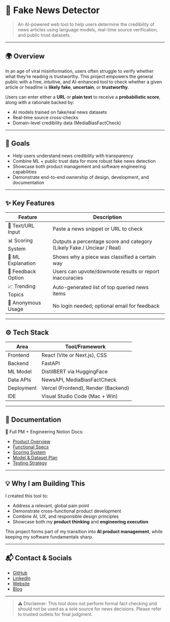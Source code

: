 # **📰 Fake News Detector**

> An AI-powered web tool to help users determine the credibility of news articles using language models, real-time source verification, and public trust datasets.
> 

---

## **🌍 Overview**

In an age of viral misinformation, users often struggle to verify whether what they’re reading is trustworthy. This project empowers the general public with a free, intuitive, and AI-enhanced tool to check whether a given article or headline is **likely fake**, **uncertain**, or **trustworthy**.

Users can enter either a **URL** or **plain text** to receive a **probabilistic score**, along with a rationale backed by:

- AI models trained on fake/real news datasets
- Real-time source cross-checks
- Domain-level credibility data (MediaBiasFactCheck)

---

## **🎯 Goals**

- Help users understand news credibility with transparency
- Combine ML + public trust data for more robust fake news detection
- Showcase both product management and software engineering capabilities
- Demonstrate end-to-end ownership of design, development, and documentation

---

## **✨ Key Features**

| **Feature** | **Description** |
| --- | --- |
| 🔎 Text/URL Input | Paste a news snippet or URL to check |
| 📊 Scoring System | Outputs a percentage score and category (Likely Fake / Unclear / Real) |
| 🧠 ML Explanation | Shows why a piece was classified a certain way |
| 🔁 Feedback Option | Users can upvote/downvote results or report inaccuracies |
| 📈 Trending Topics | Auto-generated list of top queried news items |
| 🧾 Anonymous Usage | No login needed; optional email for feedback |

---

## **⚙️ Tech Stack**

| **Area** | **Tool/Framework** |
| --- | --- |
| Frontend | React (Vite or Next.js), CSS |
| Backend | FastAPI |
| ML Model | DistilBERT via HuggingFace |
| Data APIs | NewsAPI, MediaBiasFactCheck |
| Deployment | Vercel (Frontend), Render (Backend) |
| IDE | Visual Studio Code (Mac + Win) |

---

## **📖 Documentation**

🧠 Full PM + Engineering Notion Docs:

- [Product Overview](https://www.notion.so/Reamde-md-1fa1a6d004e8801b8855d6f68c8004a6?pvs=21)
- [Functional Specs](https://www.notion.so/Reamde-md-1fa1a6d004e8801b8855d6f68c8004a6?pvs=21)
- [Scoring System](https://www.notion.so/Reamde-md-1fa1a6d004e8801b8855d6f68c8004a6?pvs=21)
- [Model & Dataset Plan](https://www.notion.so/Reamde-md-1fa1a6d004e8801b8855d6f68c8004a6?pvs=21)
- [Testing Strategy](https://www.notion.so/Reamde-md-1fa1a6d004e8801b8855d6f68c8004a6?pvs=21)

---

## **💡 Why I am Building This**

I created this tool to:

- Address a relevant, global pain point
- Demonstrate cross-functional product development
- Combine AI, UX, and responsible design principles
- Showcase both my **product thinking** and **engineering execution**

This project forms part of my transition into **AI product management**, while keeping my software fundamentals sharp.

---

## **📬 Contact & Socials**

- [GitHub](https://github.com/rohanr07)
- [LinkedIn](https://www.linkedin.com/in/rohanrenganathan/)
- [Website](https://v0-rohan-website.vercel.app)
- [Blog](https://rq7.hashnode.dev)

---

> ⚠️ Disclaimer: This tool does not perform formal fact checking and should not be used as a sole source for news decisions. Please refer to trusted outlets for final judgment.
>
